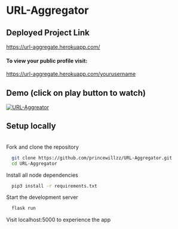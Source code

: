 # URL-Aggregator

## Deployed Project Link
https://url-aggregate.herokuapp.com/

#### To view your public profile visit:
https://url-aggregate.herokuapp.com/yourusername


## Demo (click on play button to watch)

[![URL-Aggreator](https://untanglechat-user-profile.s3.ap-south-1.amazonaws.com/Screenshot+from+2022-02-17+16-37-17.png)](https://drive.google.com/file/d/1PrQPDVE27TZp4BdxKd38k7krsIiMAIZ8/view?usp=sharing "URL-Aggregator demo - Click to Watch!")

  
  
## Setup locally

\
Fork and clone the repository

```bash
  git clone https://github.com/princewillzz/URL-Aggregator.git
  cd URL-Aggregator
```

Install all node dependencies

```bash
  pip3 install -r requirements.txt
```

Start the development server

```bash
  flask run
```

Visit localhost:5000 to experience the app







